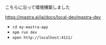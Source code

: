 こちらに沿って環境構築しました

https://mastra.ai/ja/docs/local-dev/mastra-dev

- `cd my-mastra-app`
- `npm run dev`
- `open http://localhost:4111/`
